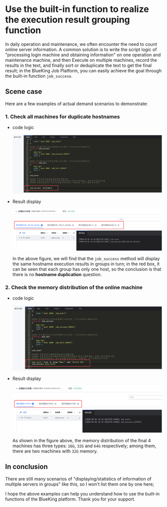 # Use the built-in function to realize the execution result grouping function

In daily operation and maintenance, we often encounter the need to count online server information. A common solution is to write the script logic of "processing login machine and obtaining information" on one operation and maintenance machine, and then Execute on multiple machines, record the results in the text, and finally sort or deduplicate the text to get the final result; in the BlueKing Job Platform, you can easily achieve the goal through the built-in function `job_succese`.

## Scene case

Here are a few examples of actual demand scenarios to demonstrate:

### 1. Check all machines for duplicate hostnames

- code logic

   ![image-20200504182752953](media/image-20200504182752953.png)

- Result display

   ![image-20200504183245205](media/image-20200504183245205.png)

   In the above figure, we will find that the `job_success` method will display the same hostname execution results in groups in turn; in the red box, it can be seen that each group has only one host, so the conclusion is that there is no **hostname duplication** question.

### 2. Check the memory distribution of the online machine

- code logic

   ![image-20200504184143563](media/image-20200504184143563.png)

- Result display

   ![image-20200504184308400](media/image-20200504184308400.png)

   As shown in the figure above, the memory distribution of the final 4 machines has three types: `16G`, `32G` and `64G` respectively; among them, there are two machines with `32G` memory.

## In conclusion

There are still many scenarios of "displaying/statistics of information of multiple servers in groups" like this, so I won't list them one by one here;

I hope the above examples can help you understand how to use the built-in functions of the BlueKing platform. Thank you for your support.